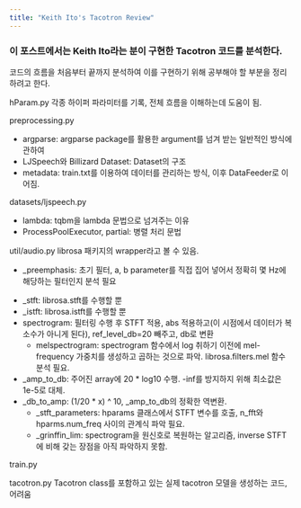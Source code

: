 ```yaml
---
title: "Keith Ito's Tacotron Review"
---
```


### 이 포스트에서는 Keith Ito라는 분이 구현한 Tacotron 코드를 분석한다.
코드의 흐름을 처음부터 끝까지 분석하여 이를 구현하기 위해 공부해야 할 부분을 정리하려고 한다.

hParam.py 
각종 하이퍼 파라미터를 기록, 전체 흐름을 이해하는데 도움이 됨.

preprocessing.py
* argparse: argparse package를 활용한 argument를 넘겨 받는 일반적인 방식에 관하여
* LJSpeech와 Billizard Dataset: Dataset의 구조
* metadata: train.txt를 이용하여 데이터를 관리하는 방식, 이후 DataFeeder로 이어짐.

datasets/ljspeech.py
  - lambda: tqbm을 lambda 문법으로 넘겨주는 이유
  - ProcessPoolExecutor, partial: 병렬 처리 문법

util/audio.py
librosa 패키지의 wrapper라고 볼 수 있음.
  - _preemphasis: 초기 필터, a, b parameter를 직접 집어 넣어서 정확히 몇 Hz에 해당하는 필터인지 분석 필요
* _stft: librosa.stft를 수행할 뿐 
* _istft: librosa.istft를 수행할 뿐
* spectrogram: 필터링 수행 후 STFT 적용, abs 적용하고(이 시점에서 데이터가 복소수가 아니게 된다), ref_level_db=20 빼주고, db로 변환
  - melspectrogram: spectrogram 함수에서 log 취하기 이전에 mel-frequency 가중치를 생성하고 곱하는 것으로 파악. librosa.filters.mel 함수 분석 필요. 
* _amp_to_db: 주어진 array에 20 * log10 수행. -inf를 방지하지 위해 최소값은 1e-5로 대체.
* _db_to_amp: (1/20 * x) ^ 10, _amp_to_db의 정확한 역변환.
  - _stft_parameters: hparams 클래스에서 STFT 변수를 호출, n_fft와 hparms.num_freq 사이의 관계식 파악 필요.
  - _grinffin_lim: spectrogram을 원신호로 복원하는 알고리즘, inverse STFT에 비해 갖는 장점을 아직 파악하지 못함.


train.py

tacotron.py
Tacotron class를 포함하고 있는 실제 tacotron 모델을 생성하는 코드, 어려움


